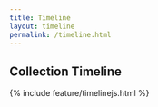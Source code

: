 ```yaml
---
title: Timeline
layout: timeline
permalink: /timeline.html
---
```


## Collection Timeline

{% include feature/timelinejs.html %}
